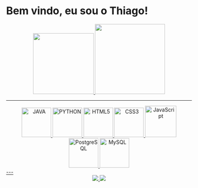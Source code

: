 <h1>Bem vindo, eu sou o Thiago!</h1>

<a href="https://github.com/seixasthii">

<div align="center">
  <img src="https://github-readme-stats.vercel.app/api?username=seixasthii&show_icons=true&theme=vue-dark&count_private=true&include_all_commits=true&hide_border=false" height="165" />
  <img src="https://github-readme-stats.vercel.app/api/top-langs?username=seixasthii&layout=compact&theme=vue-dark&langs_count=6&hide_border=false" height="190" />
</div>

---
  <div align="center">
    <img src="https://img.icons8.com/?size=100&id=13679&format=png&color=000000" width="80" alt="JAVA" >
    <img src="https://img.icons8.com/?size=100&id=13441&format=png&color=000000" width="80" alt="PYTHON">
    <img src="https://img.icons8.com/color/2x/html-5.png" width="80" alt="HTML5">
    <img src="https://img.icons8.com/color/2x/css3.png" width="80" alt="CSS3">
    <img src="https://static.vecteezy.com/system/resources/previews/027/127/560/non_2x/javascript-logo-javascript-icon-transparent-free-png.png" width="85" alt="JavaScript">
    <img src="https://img.icons8.com/?size=100&id=38561&format=png&color=ffffff" width="80" alt="PostgreSQL">
    <img src="https://img.icons8.com/?size=100&id=39855&format=png&color=ffffff" width="80" alt="MySQL">
  </div>
---
<div align="center">
  <a href="https://www.linkedin.com/in/thiago-seixas-3a4a0628a/" target="_blank">
    <img src="https://img.shields.io/badge/LinkedIn-%230077B5.svg?&style=for-the-badge&logo=linkedin&logoColor=white" />
  </a>
  <a href="mailto:thiagoseixas2005@gmail.com" target="_blank">
    <img src="https://img.shields.io/badge/-thiagoseixas2005@gmail.com-006bed?style=for-the-badge&logo=Gmail&logoColor=white&link=mailto:thiagoseixas2005@gmail.com" />
  </a>
</div>
 
